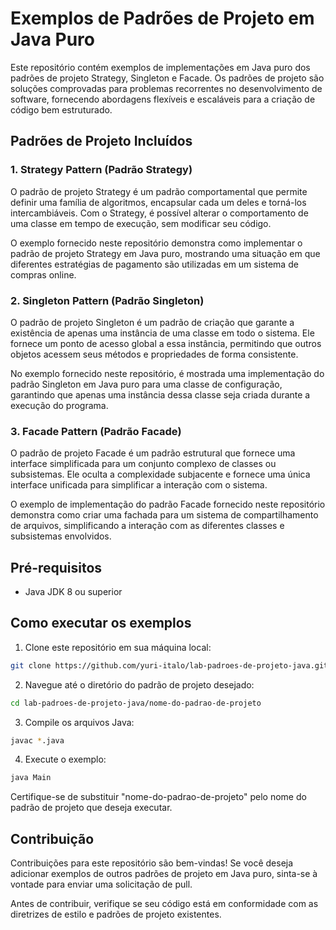 # Exemplos de Padrões de Projeto em Java Puro

Este repositório contém exemplos de implementações em Java puro dos padrões de projeto Strategy, Singleton e Facade. Os padrões de projeto são soluções comprovadas para problemas recorrentes no desenvolvimento de software, fornecendo abordagens flexíveis e escaláveis para a criação de código bem estruturado.

## Padrões de Projeto Incluídos

### 1. Strategy Pattern (Padrão Strategy)

O padrão de projeto Strategy é um padrão comportamental que permite definir uma família de algoritmos, encapsular cada um deles e torná-los intercambiáveis. Com o Strategy, é possível alterar o comportamento de uma classe em tempo de execução, sem modificar seu código.

O exemplo fornecido neste repositório demonstra como implementar o padrão de projeto Strategy em Java puro, mostrando uma situação em que diferentes estratégias de pagamento são utilizadas em um sistema de compras online.

### 2. Singleton Pattern (Padrão Singleton)

O padrão de projeto Singleton é um padrão de criação que garante a existência de apenas uma instância de uma classe em todo o sistema. Ele fornece um ponto de acesso global a essa instância, permitindo que outros objetos acessem seus métodos e propriedades de forma consistente.

No exemplo fornecido neste repositório, é mostrada uma implementação do padrão Singleton em Java puro para uma classe de configuração, garantindo que apenas uma instância dessa classe seja criada durante a execução do programa.

### 3. Facade Pattern (Padrão Facade)

O padrão de projeto Facade é um padrão estrutural que fornece uma interface simplificada para um conjunto complexo de classes ou subsistemas. Ele oculta a complexidade subjacente e fornece uma única interface unificada para simplificar a interação com o sistema.

O exemplo de implementação do padrão Facade fornecido neste repositório demonstra como criar uma fachada para um sistema de compartilhamento de arquivos, simplificando a interação com as diferentes classes e subsistemas envolvidos.

## Pré-requisitos

- Java JDK 8 ou superior

## Como executar os exemplos

1. Clone este repositório em sua máquina local:

```bash
git clone https://github.com/yuri-italo/lab-padroes-de-projeto-java.git
```

2. Navegue até o diretório do padrão de projeto desejado:

```bash
cd lab-padroes-de-projeto-java/nome-do-padrao-de-projeto
```

3. Compile os arquivos Java:

```bash
javac *.java
```

4. Execute o exemplo:

```bash
java Main
```

Certifique-se de substituir "nome-do-padrao-de-projeto" pelo nome do padrão de projeto que deseja executar.

## Contribuição

Contribuições para este repositório são bem-vindas! Se você deseja adicionar exemplos de outros padrões de projeto em Java puro, sinta-se à vontade para enviar uma solicitação de pull.

Antes de contribuir, verifique se seu código está em conformidade com as diretrizes de estilo e padrões de projeto existentes.

